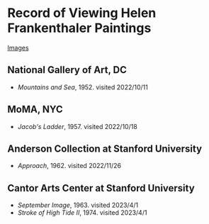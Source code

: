 # Record of Viewing Helen Frankenthaler Paintings

[Images](https://photos.app.goo.gl/yDdgh7htDwqaHoK49)

## National Gallery of Art, DC
* *Mountains and Sea*, 1952. visited 2022/10/11

## MoMA, NYC
* *Jacob's Ladder*, 1957. visited 2022/10/18

## Anderson Collection at Stanford University
* *Approach*, 1962. visited 2022/11/26

## Cantor Arts Center at Stanford University
* *September Image*, 1963. visited 2023/4/1
* *Stroke of High Tide II*, 1974. visited 2023/4/1
